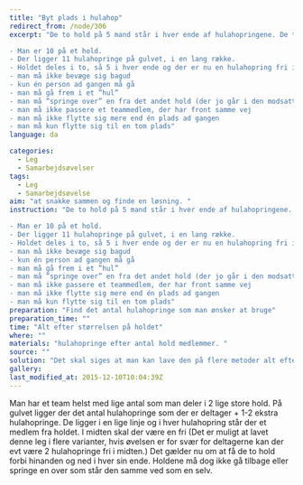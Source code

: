 ```yaml
---
title: "Byt plads i hulahop"
redirect_from: /node/306
excerpt: "De to hold på 5 mand står i hver ende af hulahopringene. De to hold står med front mod hinanden. Reglerne under skal følges for at opgaven kan løses.

- Man er 10 på et hold.
- Der ligger 11 hulahopringe på gulvet, i en lang række.
- Holdet deles i to, så 5 i hver ende og der er nu en hulahopring fri i midten.
- man må ikke bevæge sig bagud
- kun én person ad gangen må gå
- man må gå frem i et ”hul”
- man må ”springe over” en fra det andet hold (der jo går i den modsatte retning)
- man må ikke passere et teammedlem, der har front samme vej
- man må ikke flytte sig mere end én plads ad gangen
- man må kun flytte sig til en tom plads"
language: da

categories:
  - Leg
  - Samarbejdsøvelser
tags:
  - Leg
  - Samarbejdsøvelse
aim: "at snakke sammen og finde en løsning. "
instruction: "De to hold på 5 mand står i hver ende af hulahopringene. De to hold står med front mod hinanden. Reglerne under skal følges for at opgaven kan løses.

- Man er 10 på et hold.
- Der ligger 11 hulahopringe på gulvet, i en lang række.
- Holdet deles i to, så 5 i hver ende og der er nu en hulahopring fri i midten.
- man må ikke bevæge sig bagud
- kun én person ad gangen må gå
- man må gå frem i et ”hul”
- man må ”springe over” en fra det andet hold (der jo går i den modsatte retning)
- man må ikke passere et teammedlem, der har front samme vej
- man må ikke flytte sig mere end én plads ad gangen
- man må kun flytte sig til en tom plads"
preparation: "Find det antal hulahopringe som man ønsker at bruge"
preparation_time: ""
time: "Alt efter størrelsen på holdet"
where: ""
materials: "hulahopringe efter antal hold medlemmer. "
source: ""
solution: "Det skal siges at man kan lave den på flere metoder alt efter antal deltagere og frie hulahopringe. Der er vedhæftet en løsning på 10 deltagere med en fri hulahop i midten. "
gallery:
last_modified_at: 2015-12-10T10:04:39Z
---
```

Man har et team helst med lige antal som man deler i 2 lige store hold. På gulvet ligger der det antal hulahopringe som der er deltager + 1-2 ekstra hulahopringe. De ligger i en lige linje og i hver hulahopring står der et medlem fra holdet. I midten skal der være en fri (Det er muligt at lavet denne leg i flere varianter, hvis øvelsen er for svær for deltagerne kan der evt være 2 hulahopringe fri i midten.) Det gælder nu om at få de to hold forbi hinanden og ned i hver sin ende. Holdene må dog ikke gå tilbage eller springe en over som står den samme ved som en selv.
